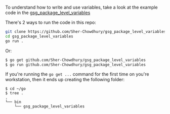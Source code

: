To understand how to write and use variables, take a look at the example code in the [gsg_package_level_variables](https://github.com/Sher-Chowdhury/gsg_package_level_variables)

There's 2 ways to run the code in this repo:


```bash
git clone https://github.com/Sher-Chowdhury/gsg_package_level_variables.git
cd gsg_package_level_variables
go run .
```

Or:

```bash
$ go get github.com/Sher-Chowdhury/gsg_package_level_variables
$ go run github.com/Sher-Chowdhury/gsg_package_level_variables
```

If you're running the `go get ...` command for the first time on you're workstation, then it ends up creating the following folder:

```
$ cd ~/go
$ tree .
.
└── bin
    └── gsg_package_level_variables
```

